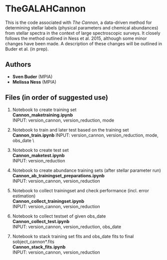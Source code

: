 TheGALAHCannon
==============

This is the code associated with *The Cannon*, a data-driven method for
determining stellar labels (physical parameters and chemical abundances) from
stellar spectra in the context of large spectroscopic surveys. It closely
follows the method outlined in Ness et al. 2015, although some minor changes
have been made. A description of these changes will be outlined in Buder et al. (in prep).

Authors
-------

* **Sven Buder** (MPIA)
* **Melissa Ness** (MPIA)

Files (in order of suggested use)
---------------------------------

1) Notebook to create training set \
   **Cannon_maketraining.ipynb** \
   INPUT: version_cannon, version_reduction, mode

2) Notebook to train and later test based on the training set \
   **Cannon_train.ipynb**
   INPUT: version_cannon, version_reduction, mode, obs_date \

3) Notebook to create test set \
   **Cannon_maketest.ipynb** \
   INPUT: version_reduction

4) Notebook to create abundance training sets (after stellar parameter run) \
   **Cannon_ab_trainingset_preparations.ipynb** \
   INPUT: version_cannon, version_reduction

5) Notebook to collect trainingset and check performance (incl. error estimation) \
   **Cannon_collect_trainingset.ipynb** \
   INPUT: version_cannon, version_reduction

6) Notebook to collect testset of given obs_date \
   **Cannon_collect_test.ipynb** \
   INPUT: version_cannon, version_reduction, obs_date

7) Notebook to stack training set fits and obs_date fits to final sobject_cannon*.fits \
   **Cannon_stack_fits.ipynb** \
   INPUT: version_cannon, version_reduction
